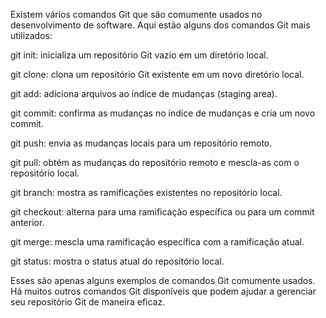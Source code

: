 Existem vários comandos Git que são comumente usados no desenvolvimento de software. Aqui estão alguns dos comandos Git mais utilizados:

git init: inicializa um repositório Git vazio em um diretório local.

git clone: clona um repositório Git existente em um novo diretório local.

git add: adiciona arquivos ao índice de mudanças (staging area).

git commit: confirma as mudanças no índice de mudanças e cria um novo commit.

git push: envia as mudanças locais para um repositório remoto.

git pull: obtém as mudanças do repositório remoto e mescla-as com o repositório local.

git branch: mostra as ramificações existentes no repositório local.

git checkout: alterna para uma ramificação específica ou para um commit anterior.

git merge: mescla uma ramificação específica com a ramificação atual.

git status: mostra o status atual do repositório local.

Esses são apenas alguns exemplos de comandos Git comumente usados. Há muitos outros comandos Git disponíveis que podem ajudar a gerenciar seu repositório Git de maneira eficaz.
